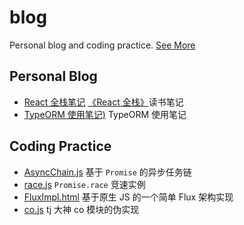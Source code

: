 # blog

Personal blog and coding practice. [See More](https://rainsho.cc/)

## Personal Blog

- [React 全栈笔记](./articles/React全栈笔记.md) [《React 全栈》](https://book.douban.com/subject/26901067/)读书笔记
- [TypeORM 使用笔记)](./articles/TypeORM使用笔记.md) TypeORM 使用笔记

## Coding Practice

- [AsyncChain.js](./codes/AsyncChain.js) 基于 `Promise` 的异步任务链
- [race.js](./codes/race.js) `Promise.race` 竞速实例
- [FluxImpl.html](./codes/flux_impl.html) 基于原生 JS 的一个简单 Flux 架构实现
- [co.js](./codes/co.js) tj 大神 co 模块的伪实现

